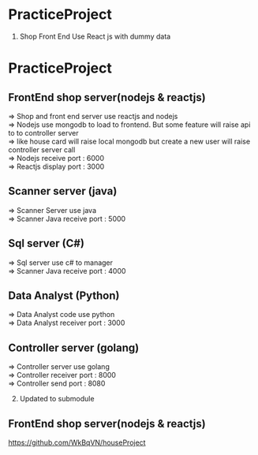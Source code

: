 # PracticeProject
1. Shop Front End Use React js with dummy data

# PracticeProject
## FrontEnd shop server(nodejs & reactjs)
=> Shop and front end server use reactjs and nodejs<br>
=> Nodejs use mongodb to load to frontend. But some feature will raise api to to controller server<br>
=> like house card will raise local mongodb but create a new user will raise controller server call<br>
=> Nodejs receive port  : 6000<br>
=> Reactjs display port : 3000<br>

## Scanner server (java)
=>  Scanner Server use java <br>
=>  Scanner Java receive port : 5000<br>

## Sql server (C#)
=>  Sql server use c# to manager<br>
=>  Scanner Java receive port : 4000<br>

## Data Analyst (Python)
=> Data Analyst code use python<br>
=> Data Analyst receiver port : 3000<br>

## Controller server (golang)
=> Controller server use golang<br>
=> Controller receiver port : 8000<br>
=> Controller send port : 8080<br>


2. Updated to submodule
## FrontEnd shop server(nodejs & reactjs)
https://github.com/WkBqVN/houseProject


